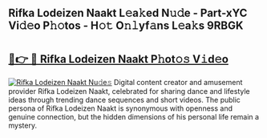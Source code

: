 ## Rifka Lodeizen Naakt L𝚎a𝚔ed N𝚞𝚍e - Part-xYC Vi𝚍𝚎o P𝚑𝚘tos - H𝚘𝚝 O𝚗𝚕yf𝚊ns L𝚎a𝚔s 9RBGK

# <h2><a href="http://kf1gmf2.oniu.top/?m=Rifka+Lodeizen+Naakt">🔗👉 🔴 Rifka Lodeizen Naakt P𝚑ot𝚘𝚜 V𝚒d𝚎o</a></h2>

[![Rifka Lodeizen Naakt Nu𝚍e𝚜](https://i.imgur.com/0qMVB7G.gif)](http://kf1gmf2.oniu.top/?m=Rifka+Lodeizen+Naakt)
Digital content creator and amusement provider Rifka Lodeizen Naakt, celebrated for sharing dance and lifestyle ideas through trending dance sequences and short videos. The public persona of Rifka Lodeizen Naakt is synonymous with openness and genuine connection, but the hidden dimensions of his personal life remain a mystery.  
